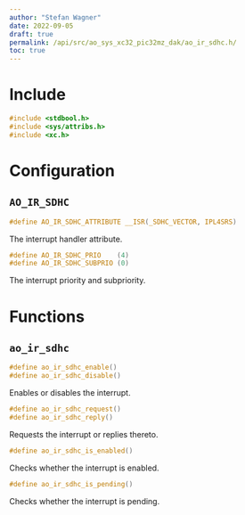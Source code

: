 ```yaml
---
author: "Stefan Wagner"
date: 2022-09-05
draft: true
permalink: /api/src/ao_sys_xc32_pic32mz_dak/ao_ir_sdhc.h/
toc: true
---
```


# Include

```c
#include <stdbool.h>
#include <sys/attribs.h>
#include <xc.h>
```

# Configuration

## `AO_IR_SDHC`

```c
#define AO_IR_SDHC_ATTRIBUTE __ISR(_SDHC_VECTOR, IPL4SRS)
```

The interrupt handler attribute.

```c
#define AO_IR_SDHC_PRIO    (4)
#define AO_IR_SDHC_SUBPRIO (0)
```

The interrupt priority and subpriority.

# Functions

## `ao_ir_sdhc`

```c
#define ao_ir_sdhc_enable()
#define ao_ir_sdhc_disable()
```

Enables or disables the interrupt.

```c
#define ao_ir_sdhc_request()
#define ao_ir_sdhc_reply()
```

Requests the interrupt or replies thereto.

```c
#define ao_ir_sdhc_is_enabled()
```

Checks whether the interrupt is enabled.

```c
#define ao_ir_sdhc_is_pending()
```

Checks whether the interrupt is pending.

